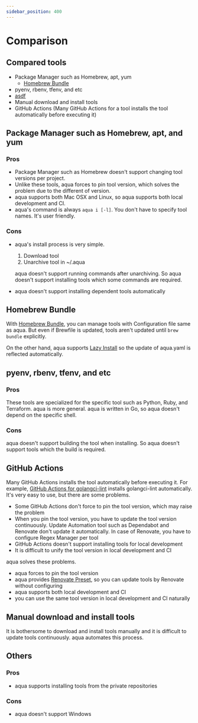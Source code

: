 ```yaml
---
sidebar_position: 400
---
```


# Comparison

## Compared tools

* Package Manager such as Homebrew, apt, yum
  * [Homebrew Bundle](https://github.com/Homebrew/homebrew-bundle)
* pyenv, rbenv, tfenv, and etc
* [asdf](https://asdf-vm.com/)
* Manual download and install tools
* GitHub Actions (Many GitHub Actions for a tool installs the tool automatically before executing it)

## Package Manager such as Homebrew, apt, and yum

### Pros

* Package Manager such as Homebrew doesn't support changing tool versions per project.
* Unlike these tools, aqua forces to pin tool version, which solves the problem due to the different of version.
* aqua supports both Mac OSX and Linux, so aqua supports both local development and CI.
* aqua's command is always `aqua i [-l]`. You don't have to specify tool names. It's user friendly.

### Cons

* aqua's install process is very simple.

    1. Download tool
    1. Unarchive tool in ~/.aqua

  aqua doesn't support running commands after unarchiving.
  So aqua doesn't support installing tools which some commands are required.
* aqua doesn't support installing dependent tools automatically

## Homebrew Bundle

With [Homebrew Bundle](https://github.com/Homebrew/homebrew-bundle), you can manage tools with Configuration file same as aqua.
But even if Brewfile is updated, tools aren't updated until `brew bundle` explicitly.

On the other hand, aqua supports [Lazy Install](tutorial-basics/lazy-install) so the update of aqua.yaml is reflected automatically.

## pyenv, rbenv, tfenv, and etc

### Pros

These tools are specialized for the specific tool such as Python, Ruby, and Terraform.
aqua is more general.
aqua is written in Go, so aqua doesn't depend on the specific shell.

### Cons

aqua doesn't support building the tool when installing. So aqua doesn't support tools which the build is required.

## GitHub Actions

Many GitHub Actions installs the tool automatically before executing it.
For example, [GitHub Actions for golangci-lint](https://golangci-lint.run/usage/install#github-actions) installs golangci-lint automatically.
It's very easy to use, but there are some problems.

* Some GitHub Actions don't force to pin the tool version, which may raise the problem
* When you pin the tool version, you have to update the tool version continuously.
  Update Automation tool such as Dependabot and Renovate don't update it automatically.
  In case of Renovate, you have to configure Regex Manager per tool
* GitHub Actions doesn't support installing tools for local development
* It is difficult to unify the tool version in local development and CI

aqua solves these problems.

* aqua forces to pin the tool version
* aqua provides [Renovate Preset](https://github.com/aquaproj/aqua-renovate-config), so you can update tools by Renovate without configuring
* aqua supports both local development and CI
* you can use the same tool version in local development and CI naturally

## Manual download and install tools

It is bothersome to download and install tools manually and it is difficult to update tools continuously.
aqua automates this process.

## Others

### Pros

* aqua supports installing tools from the private repositories

### Cons

* aqua doesn't support Windows
